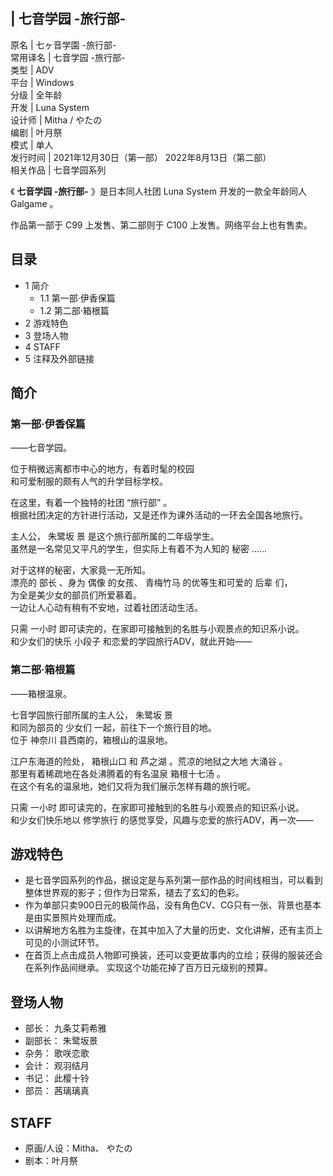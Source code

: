 |  七音学园 -旅行部-  
---  
原名  |  七ヶ音学園 -旅行部-   
常用译名  |  七音学园 -旅行部-   
类型  |  ADV   
平台  |  Windows   
分级  |  全年龄   
开发  |  Luna System   
设计师  |  Mitha /  やたの   
编剧  |  叶月祭   
模式  |  单人   
发行时间  |  2021年12月30日（第一部）  2022年8月13日（第二部）   
相关作品  |  七音学园系列   
  
《 **七音学园 -旅行部-** 》是日本同人社团  Luna System  开发的一款全年龄同人  Galgame  。

作品第一部于  C99  上发售、第二部则于  C100  上发售。网络平台上也有售卖。

##  目录

  * 1  简介 
    * 1.1  第一部·伊香保篇 
    * 1.2  第二部·箱根篇 
  * 2  游戏特色 
  * 3  登场人物 
  * 4  STAFF 
  * 5  注释及外部链接 

##  简介

###  第一部·伊香保篇

——七音学园。  
  
位于稍微远离都市中心的地方，有着时髦的校园  
和可爱制服的颇有人气的升学目标学校。  
  
在这里，有着一个独特的社团  “旅行部”  。  
根据社团决定的方针进行活动，又是还作为课外活动的一环去全国各地旅行。  
  
主人公，  朱鹭坂 景  是这个旅行部所属的二年级学生。  
虽然是一名常见又平凡的学生，但实际上有着不为人知的  秘密  ……  
  
对于这样的秘密，大家竟一无所知。  
漂亮的  部长  、身为  偶像  的女孩、  青梅竹马  的优等生和可爱的  后辈  们，  
为全是美少女的部员们所爱慕着。  
一边让人心动有稍有不安地，过着社团活动生活。  
  
只需  一小时  即可读完的，在家即可接触到的名胜与小观景点的知识系小说。  
和少女们的快乐  小段子  和恋爱的学园旅行ADV，就此开始——

###  第二部·箱根篇

——箱根温泉。  
  
七音学园旅行部所属的主人公，  朱鹭坂 景  
和同为部员的  少女们  一起，前往下一个旅行目的地。  
位于  神奈川  县西南的，箱根山的温泉地。  
  
江户东海道的险处，  箱根山口  和  芦之湖  。荒凉的地狱之大地  大涌谷  。  
那里有着稀疏地在各处沸腾着的有名温泉  箱根十七汤  。  
在这个有名的温泉地，她们又将为我们展示怎样有趣的旅行呢。  
  
只需  一小时  即可读完的，在家即可接触到的名胜与小观景点的知识系小说。  
和少女们快乐地以  修学旅行  的感觉享受，风趣与恋爱的旅行ADV，再一次——

##  游戏特色

  * 是七音学园系列的作品，据设定是与系列第一部作品的时间线相当，可以看到整体世界观的影子；但作为日常系，褪去了玄幻的色彩。 
  * 作为单部只卖900日元的极简作品，没有角色CV、CG只有一张、背景也基本是由实景照片处理而成。 
  * 以讲解地方名胜为主旋律，在其中加入了大量的历史、文化讲解，还有主页上可见的小测试环节。 
  * 在首页上点击成员人物即可换装，还可以变更故事内的立绘；获得的服装还会在系列作品间继承。  实现这个功能花掉了百万日元级别的预算。 

##  登场人物

  * 部长：  九条艾莉希雅 
  * 副部长：  朱鹭坂景 
  * 杂务：  歌咲恋歌 
  * 会计：  观羽结月 
  * 书记：  此樱十铃 
  * 部员：  茜璃璃真 

##  STAFF

  * 原画/人设：Mitha、  やたの 
  * 剧本：叶月祭 